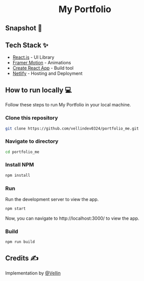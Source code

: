 <div align="center">
	<h1> My Portfolio </h1>
</div>

## Snapshot 📸
<!-- ![Portfolio Landing Page](https://user-images.githubusercontent.com/60526129/220429098-094368a0-c117-4036-a113-a625cf563c3c.png) -->


## Tech Stack ✨

- [React.js](https://reactjs.org/) - UI Library
- [Framer Motion](https://www.framer.com/motion/) - Animations
- [Create React App](https://create-react-app.dev/) - Build tool
- [Netlify](https://www.netlify.com/) - Hosting and Deployment

## How to run locally 💻

Follow these steps to run My Portfolio in your local machine.

### Clone this repository

```bash
git clone https://github.com/vellindev0324/portfolio_me.git
```

### Navigate to directory

```bash
cd portfolio_me
```

### Install NPM

```bash
npm install
```

### Run

Run the development server to view the app.

```bash
npm start
```

Now, you can navigate to http://localhost:3000/ to view the app.

### Build

```bash
npm run build
```

## Credits ✍

Implementation by [@Vellin](https://github.com/vellindev0324)
